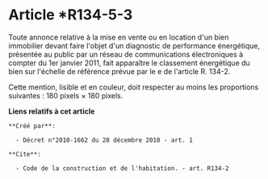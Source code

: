 # Article *R134-5-3

Toute annonce relative à la mise en vente ou en location d'un bien immobilier devant faire l'objet d'un diagnostic de
performance énergétique, présentée au public par un réseau de communications électroniques à compter du 1er janvier 2011,
fait apparaître le classement énergétique du bien sur l'échelle de référence prévue par le e de l'article R. 134-2. 

Cette mention, lisible et en couleur, doit respecter au moins les proportions suivantes : 180 pixels × 180 pixels.

**Liens relatifs à cet article**

	**Créé par**:

	  - Décret n°2010-1662 du 28 décembre 2010 - art. 1

	**Cite**:

	  - Code de la construction et de l'habitation. - art. R134-2
